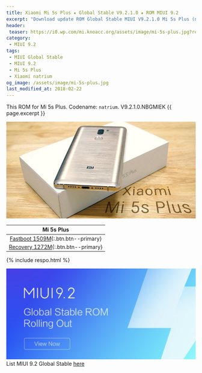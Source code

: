 ```yaml
---
title: Xiaomi Mi 5s Plus ★ Global Stable V9.2.1.0 ★ ROM MIUI 9.2
excerpt: "Download update ROM Global Stable MIUI V9.2.1.0 Mi 5s Plus (natrium). Recovery ROM (updater/.zip) Fastboot ROM (firmware/.tgz)"
header:
 teaser: https://i0.wp.com/mi.knoacc.org/assets/image/mi-5s-plus.jpg?resize=420,210
category:
 - MIUI 9.2
tags:
 - MIUI Global Stable
 - MIUI 9.2
 - Mi 5s Plus
 - Xiaomi natrium
og_image: /assets/image/mi-5s-plus.jpg
last_modified_at: 2018-02-22
---
```

This ROM for Mi 5s Plus. Codename: `natrium`. V9.2.1.0.NBGMIEK {{ page.excerpt }}

![MIUI V9.2.1.0 Mi Note Prime](/assets/image/mi-5s-plus.jpg)

| Mi 5s Plus |
|:------:|
| [Fastboot 1509M](bigota?ver=V9.2.1.0.NBGMIEK&type=natrium_global_images&size=1509M&name=20180117.0000.00_7.0_global_42b88c3103.tgz){:.btn.btn--primary} |
| [Recovery 1272M](bigota?ver=V9.2.1.0.NBGMIEK&type=miui_MI5SPlusGlobal&size=1272M&name=8f61b42b89_7.0.zip){:.btn.btn--primary} |

{% include respo.html %}

![MIUI V9.2 Global](/assets/image/miui-92-stable.jpg)
List MIUI 9.2 Global Stable [here](https://mi.knoacc.org/update-rom-miui-92-global-stable-full-changelog)